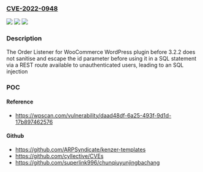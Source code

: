 ### [CVE-2022-0948](https://cve.mitre.org/cgi-bin/cvename.cgi?name=CVE-2022-0948)
![](https://img.shields.io/static/v1?label=Product&message=Order%20Listener%20for%20WooCommerce%20%E2%80%93%20Play%20Sounds%20Instantly%20on%20New%20Orders&color=blue)
![](https://img.shields.io/static/v1?label=Version&message=3.2.2%3C%203.2.2%20&color=brighgreen)
![](https://img.shields.io/static/v1?label=Vulnerability&message=CWE-89%20SQL%20Injection&color=brighgreen)

### Description

The Order Listener for WooCommerce WordPress plugin before 3.2.2 does not sanitise and escape the id parameter before using it in a SQL statement via a REST route available to unauthenticated users, leading to an SQL injection

### POC

#### Reference
- https://wpscan.com/vulnerability/daad48df-6a25-493f-9d1d-17b897462576

#### Github
- https://github.com/ARPSyndicate/kenzer-templates
- https://github.com/cyllective/CVEs
- https://github.com/superlink996/chunqiuyunjingbachang

